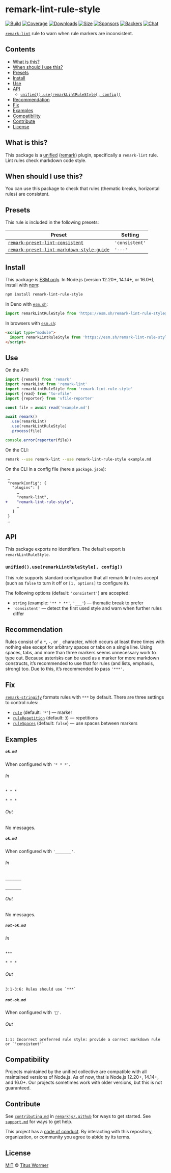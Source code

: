 <!--This file is generated-->

# remark-lint-rule-style

[![Build][build-badge]][build]
[![Coverage][coverage-badge]][coverage]
[![Downloads][downloads-badge]][downloads]
[![Size][size-badge]][size]
[![Sponsors][sponsors-badge]][collective]
[![Backers][backers-badge]][collective]
[![Chat][chat-badge]][chat]

[`remark-lint`][mono] rule to warn when rule markers are inconsistent.

## Contents

* [What is this?](#what-is-this)
* [When should I use this?](#when-should-i-use-this)
* [Presets](#presets)
* [Install](#install)
* [Use](#use)
* [API](#api)
  * [`unified().use(remarkLintRuleStyle[, config])`](#unifieduseremarklintrulestyle-config)
* [Recommendation](#recommendation)
* [Fix](#fix)
* [Examples](#examples)
* [Compatibility](#compatibility)
* [Contribute](#contribute)
* [License](#license)

## What is this?

This package is a [unified][] ([remark][]) plugin, specifically a `remark-lint`
rule.
Lint rules check markdown code style.

## When should I use this?

You can use this package to check that rules (thematic breaks, horizontal
rules) are consistent.

## Presets

This rule is included in the following presets:

| Preset | Setting |
| - | - |
| [`remark-preset-lint-consistent`](https://github.com/remarkjs/remark-lint/tree/main/packages/remark-preset-lint-consistent) | `'consistent'` |
| [`remark-preset-lint-markdown-style-guide`](https://github.com/remarkjs/remark-lint/tree/main/packages/remark-preset-lint-markdown-style-guide) | `'---'` |

## Install

This package is [ESM only][esm].
In Node.js (version 12.20+, 14.14+, or 16.0+), install with [npm][]:

```sh
npm install remark-lint-rule-style
```

In Deno with [`esm.sh`][esmsh]:

```js
import remarkLintRuleStyle from 'https://esm.sh/remark-lint-rule-style@3'
```

In browsers with [`esm.sh`][esmsh]:

```html
<script type="module">
  import remarkLintRuleStyle from 'https://esm.sh/remark-lint-rule-style@3?bundle'
</script>
```

## Use

On the API:

```js
import {remark} from 'remark'
import remarkLint from 'remark-lint'
import remarkLintRuleStyle from 'remark-lint-rule-style'
import {read} from 'to-vfile'
import {reporter} from 'vfile-reporter'

const file = await read('example.md')

await remark()
  .use(remarkLint)
  .use(remarkLintRuleStyle)
  .process(file)

console.error(reporter(file))
```

On the CLI:

```sh
remark --use remark-lint --use remark-lint-rule-style example.md
```

On the CLI in a config file (here a `package.json`):

```diff
 …
 "remarkConfig": {
   "plugins": [
     …
     "remark-lint",
+    "remark-lint-rule-style",
     …
   ]
 }
 …
```

## API

This package exports no identifiers.
The default export is `remarkLintRuleStyle`.

### `unified().use(remarkLintRuleStyle[, config])`

This rule supports standard configuration that all remark lint rules accept
(such as `false` to turn it off or `[1, options]` to configure it).

The following options (default: `'consistent'`) are accepted:

* `string` (example: `'** * **'`, `'___'`)
  — thematic break to prefer
* `'consistent'`
  — detect the first used style and warn when further rules differ

## Recommendation

Rules consist of a `*`, `-`, or `_` character, which occurs at least three
times with nothing else except for arbitrary spaces or tabs on a single line.
Using spaces, tabs, and more than three markers seems unnecessary work to
type out.
Because asterisks can be used as a marker for more markdown constructs,
it’s recommended to use that for rules (and lists, emphasis, strong) too.
Due to this, it’s recommended to pass `'***'`.

## Fix

[`remark-stringify`](https://github.com/remarkjs/remark/tree/main/packages/remark-stringify)
formats rules with `***` by default.
There are three settings to control rules:

* [`rule`](https://github.com/remarkjs/remark/tree/main/packages/remark-stringify#optionsrule)
  (default: `'*'`) — marker
* [`ruleRepetition`](https://github.com/remarkjs/remark/tree/main/packages/remark-stringify#optionsrulerepetition)
  (default: `3`) — repetitions
* [`ruleSpaces`](https://github.com/remarkjs/remark/tree/main/packages/remark-stringify#optionsrulespaces)
  (default: `false`) — use spaces between markers

## Examples

##### `ok.md`

When configured with `'* * *'`.

###### In

```markdown
* * *

* * *
```

###### Out

No messages.

##### `ok.md`

When configured with `'_______'`.

###### In

```markdown
_______

_______
```

###### Out

No messages.

##### `not-ok.md`

###### In

```markdown
***

* * *
```

###### Out

```text
3:1-3:6: Rules should use `***`
```

##### `not-ok.md`

When configured with `'💩'`.

###### Out

```text
1:1: Incorrect preferred rule style: provide a correct markdown rule or `'consistent'`
```

## Compatibility

Projects maintained by the unified collective are compatible with all maintained
versions of Node.js.
As of now, that is Node.js 12.20+, 14.14+, and 16.0+.
Our projects sometimes work with older versions, but this is not guaranteed.

## Contribute

See [`contributing.md`][contributing] in [`remarkjs/.github`][health] for ways
to get started.
See [`support.md`][support] for ways to get help.

This project has a [code of conduct][coc].
By interacting with this repository, organization, or community you agree to
abide by its terms.

## License

[MIT][license] © [Titus Wormer][author]

[build-badge]: https://github.com/remarkjs/remark-lint/workflows/main/badge.svg

[build]: https://github.com/remarkjs/remark-lint/actions

[coverage-badge]: https://img.shields.io/codecov/c/github/remarkjs/remark-lint.svg

[coverage]: https://codecov.io/github/remarkjs/remark-lint

[downloads-badge]: https://img.shields.io/npm/dm/remark-lint-rule-style.svg

[downloads]: https://www.npmjs.com/package/remark-lint-rule-style

[size-badge]: https://img.shields.io/bundlephobia/minzip/remark-lint-rule-style.svg

[size]: https://bundlephobia.com/result?p=remark-lint-rule-style

[sponsors-badge]: https://opencollective.com/unified/sponsors/badge.svg

[backers-badge]: https://opencollective.com/unified/backers/badge.svg

[collective]: https://opencollective.com/unified

[chat-badge]: https://img.shields.io/badge/chat-discussions-success.svg

[chat]: https://github.com/remarkjs/remark/discussions

[unified]: https://github.com/unifiedjs/unified

[remark]: https://github.com/remarkjs/remark

[mono]: https://github.com/remarkjs/remark-lint

[esm]: https://gist.github.com/sindresorhus/a39789f98801d908bbc7ff3ecc99d99c

[esmsh]: https://esm.sh

[npm]: https://docs.npmjs.com/cli/install

[health]: https://github.com/remarkjs/.github

[contributing]: https://github.com/remarkjs/.github/blob/main/contributing.md

[support]: https://github.com/remarkjs/.github/blob/main/support.md

[coc]: https://github.com/remarkjs/.github/blob/main/code-of-conduct.md

[license]: https://github.com/remarkjs/remark-lint/blob/main/license

[author]: https://wooorm.com
